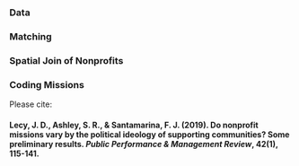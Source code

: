 ### Data

### Matching

### Spatial Join of Nonprofits

### Coding Missions


Please cite:

#### Lecy, J. D., Ashley, S. R., & Santamarina, F. J. (2019). Do nonprofit missions vary by the political ideology of supporting communities? Some preliminary results. *Public Performance & Management Review*, 42(1), 115-141.

